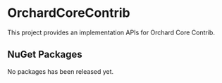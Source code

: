 # OrchardCoreContrib

This project provides an implementation APIs for Orchard Core Contrib.

## NuGet Packages

No packages has been released yet.
